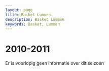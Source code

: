 ```yaml
---
layout: page
title: Basket Lummen
description: Basket Lummen
keywords: Basket, Lummen
---
```


# 2010-2011

Er is voorlopig geen informatie over dit seizoen
